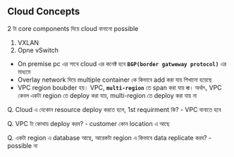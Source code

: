 ## Cloud Concepts

2 টা core components দিয়ে cloud বানানো possible
1. VXLAN
2. Opne vSwitch

- On premise pc এর সাথে cloud এর কনেক্ট হবে **`BGP(border gatweway protocol)`** এর মাধ্যমে
- Overlay network দিয়ে multiple container কে কিভাবে add করা যায় শিখানো হয়েছে
- VPC region boubder হয়। VPC, **`multi-region`** তে span করা যায় **`না`**। অর্থাৎ, VPC কেবল একটা region তে deploy করা যায়, multi-region তে deploy করা যায় না

Q. Cloud এ যেকোন resource deploy করতে হলে, 1st requirment কি? - VPC বানাতে হবে

Q. VPC টা কোথায় deploy করব? - customer কোন location এ আছে

Q. একটা region এ database আছে, আরেকটা region এ কিভাবে data replicate করব? - possible না 
